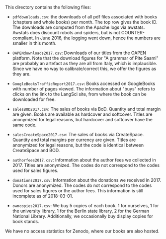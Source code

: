 This directory contains the following files:

- `pdfdownloads.csv`: the downloads of all pdf files associated with books (chapters and whole books) per month. The top row gives the book ID. The downloads are computed from the Apache logs via awstats. Awstats does discount robots and spiders, but is not COUNTER-compliant. In June 2016, the logging went down, hence the numbers are smaller in this month. 

- `OAPENdownloads2017.csv`: Downloads of our titles from the OAPEN platform. Note that the download figures for "A grammar of Pite Saami" are probably an artefact as they are all from Italy, which is implausible. Since we have no way to calibrate/correct this, we offer the figures as they are. 

- `GoogleBooksTrafficReport2017.csv`: Books accessed on GoogleBooks with number of pages viewed. The information about "buys" refers to clicks on the link to the LangSci site, from where the book can be downloaded for free.

- `salesBOD2017.csv`: The sales of books via BoD. Quantity and total margin are given. Books are available as hardcover and softcover. Titles are anonymized for legal reasons, but hardcover and softcover have the same code. 

- `salesCreateSpace2017.csv`: The sales of books via CreateSpace. Quantity and total margins per currency are given. Titles are anonymized for legal reasons, but the code is identical between CreateSpace and BOD.

- `authorfees2017.csv`: Information about the author fees we collected in 2017. Titles are anonymized. The codes do not correspond to the codes used for sales figures.

- `donations2017.csv`: Information about the donations we received in 2017. Donors are anonymized. The codes do not correspond to the codes used for sales figures or the author fees. This information is still incomplete as of 2018-03-01. 

- `owncopies2017.csv`: We buy 5 copies of each book. 1 for ourselves, 1 for the university library, 1 for the Berlin state library, 2 for the German National Library. Additionally, we occasionally buy display copies for book stands.

We have no access statistics for Zenodo, where our books are also hosted. 

 